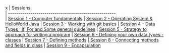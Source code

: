 x  |    Sessions                                                                   
  | -----------------------------------------------------     
  | [Session 1 - Computer fundamentals](https://github.com/sairamaj/programmingclass/blob/master/sessions/First.MD)
  | [Session 2 - Operating System & HelloWorld Java](https://github.com/sairamaj/programmingclass/blob/master/sessions/Session2.MD)
  | [Session 3 - Working with git basics](https://github.com/sairamaj/programmingclass/blob/master/sessions/Session3.MD)
  | [Session 4 - Data Types , If, For and Some general guidelines](https://github.com/sairamaj/programmingclass/blob/master/sessions/Session4.MD)
  | [Session 5 - Strategy to approach for writing a program](https://github.com/sairamaj/programmingclass/blob/master/sessions/Session5.MD)
  | [Session 6 - Defining your own data types - classes](https://github.com/sairamaj/programmingclass/blob/master/sessions/Session6.MD)
  | [Session 7 - Defining methods](https://github.com/sairamaj/programmingclass/blob/master/sessions/Session7.MD)
  | [Session 8 - Connecting methods and fields in class](https://github.com/sairamaj/programmingclass/blob/master/sessions/Session8.MD)
  | [Session 9 - Encapsulation](https://github.com/sairamaj/programmingclass/blob/master/sessions/Session9.MD)